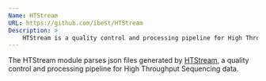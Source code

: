```yaml
---
Name: HTStream
URL: https://github.com/ibest/HTStream
Description: >
	HTStream is a quality control and processing pipeline for High Throughput Sequencing data. The difference between HTStream and other tools is that HTStream uses a tab delimited fastq format that allows for streaming from application to application. This streaming creates some awesome efficiencies when processing HTS data and makes it fully interoperable with other standard Linux tools.
---
```


The HTStream module parses json files generated by
[HTStream](https://github.com/s4hts/HTStream), a quality control and processing pipeline for High Throughput Sequencing data.
